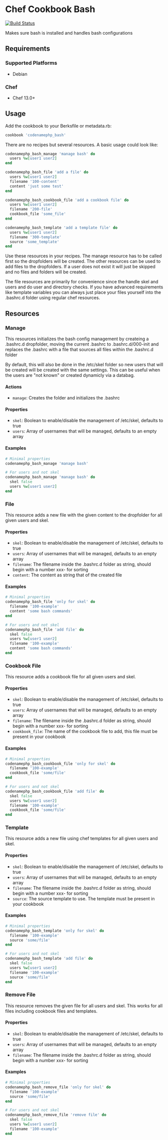 # Chef Cookbook Bash
[![Build Status](https://travis-ci.com/codenamephp/chef.cookbook.bash.svg?branch=master)](https://travis-ci.com/codenamephp/chef.cookbook.bash)

Makes sure bash is installed and handles bash configurations

## Requirements

### Supported Platforms

- Debian

### Chef

- Chef 13.0+

## Usage

Add the cookbook to your Berksfile or metadata.rb:

```ruby
cookbook 'codenamephp_bash'
```

There are no recipes but several resources. A basic usage could look like:

```ruby
codenamephp_bash_manage 'manage bash' do
  users %w[user1 user2]
end

codenamephp_bash_file 'add a file' do
  users %w[user1 user2]
  filename '100-content'
  content 'just some test'
end

codenamephp_bash_cookbook_file 'add a cookbook file' do
  users %w[user1 user2]
  filename '200-file'
  cookbook_file 'some_file'
end

codenamephp_bash_template 'add a template file' do
  users %w[user1 user2]
  filename '300-template'
  source 'some_template'
end
```

Use these resources in your recipes. The manage resource has to be called first so the dropfolders will be created. 
The other resources can be used to add files to the dropfolders. If a user
does not exist it will just be skipped and no files and folders will be created.

The file resources are primarily for convenience since the handle skel and users and do user and directory checks. If you have advanced requirements like template variables you can always just place your files yourself into the .bashrc.d folder using regular chef resources.

## Resources

### Manage
This resources initializes the bash config management by createing a .bashrc.d dropfolder, moving the current .bashrc to .bashrc.d/000-init and replaces the .bashrc with a file that sources all files within the .bashrc.d folder

By default, this will also be done in the /etc/skel folder so new users that will be created will be created with the same settings. This can be useful when the users are "not known" or created dynamicly via a databag.

#### Actions

- `manage`: Creates the folder and initializes the .bashrc

#### Properties

- `skel`: Boolean to enable/disable the management of /etc/skel, defaults to true
- `users`: Array of usernames that will be managed, defaults to an empty array

#### Examples

```ruby
# Minimal properties
codenamephp_bash_manage 'manage bash'

# For users and not skel
codenamephp_bash_manage 'manage bash' do
  skel false
  users %w[user1 user2]
end
```

### File
This resource adds a new file with the given content to the dropfolder for all given users and skel.

#### Properties

- `skel`: Boolean to enable/disable the management of /etc/skel, defaults to true
- `users`: Array of usernames that will be managed, defaults to an empty array
- `filename`: The filename inside the .bashrc.d folder as string, should begin with a number xxx- for sorting
- `content`: The content as string that of the created file

#### Examples

```ruby
# Minimal properties
codenamephp_bash_file 'only for skel' do
  filename '100-example'
  content 'some bash commands'
end

# For users and not skel
codenamephp_bash_file 'add file' do
  skel false
  users %w[user1 user2]
  filename '100-example'
  content 'some bash commands'
end
```

### Cookbook File
This resource adds a cookbook file for all given users and skel.

####  Properties

- `skel`: Boolean to enable/disable the management of /etc/skel, defaults to true
- `users`: Array of usernames that will be managed, defaults to an empty array
- `filename`: The filename inside the .bashrc.d folder as string, should begin with a number xxx- for sorting
- `cookbook_file`: The name of the cookbook file to add, this file must be present in your cookbook

#### Examples

```ruby
# Minimal properties
codenamephp_bash_cookbook_file 'only for skel' do
  filename '100-example'
  cookbook_file 'some/file'
end

# For users and not skel
codenamephp_bash_cookbook_file 'add file' do
  skel false
  users %w[user1 user2]
  filename '100-example'
  cookbook_file 'some/file'
end
```

### Template
This resource adds a new file using chef templates for all given users and skel.

#### Properties

- `skel`: Boolean to enable/disable the management of /etc/skel, defaults to true
- `users`: Array of usernames that will be managed, defaults to an empty array
- `filename`: The filename inside the .bashrc.d folder as string, should begin with a number xxx- for sorting
- `source`: The source template to use. The template must be present in your cookbook

#### Examples

```ruby
# Minimal properties
codenamephp_bash_template 'only for skel' do
  filename '100-example'
  source 'some/file'
end

# For users and not skel
codenamephp_bash_template 'add file' do
  skel false
  users %w[user1 user2]
  filename '100-example'
  source 'some/file'
end
```

### Remove File
This resource removes the given file for all users and skel. This works for all files including cookbook files and templates.

#### Properties

- `skel`: Boolean to enable/disable the management of /etc/skel, defaults to true
- `users`: Array of usernames that will be managed, defaults to an empty array
- `filename`: The filename inside the .bashrc.d folder as string, should begin with a number xxx- for sorting

#### Examples

```ruby
# Minimal properties
codenamephp_bash_remove_file 'only for skel' do
  filename '100-example'
  source 'some/file'
end

# For users and not skel
codenamephp_bash_remove_file 'remove file' do
  skel false
  users %w[user1 user2]
  filename '100-example'
end
```
